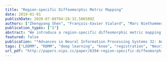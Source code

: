 ```yaml
---
title: "Region-specific Diffeomorphic Metric Mapping"
date: 2019-01-01
publishDate: 2020-07-08T04:28:32.506589Z
authors: ["Zhengyang Shen", "François-Xavier Vialard", "Marc Niethammer"]
publication_types: ["1"]
abstract: "We introduce a region-specific diffeomorphic metric mapping (RDMM) registration approach. RDMM is non-parametric, estimating spatio-temporal velocity fields which parameterize the sought-for spatial transformation. Regularization of these velocity fields is necessary. In contrast to existing non-parametric registration approaches using a fixed spatially-invariant regularization, for example, the large displacement diffeomorphic metric mapping (LDDMM) model, our approach allows for spatially-varying regularization which is advected via the estimated spatio-temporal velocity field. Hence, not only can our model capture large displacements, it does so with a spatio-temporal regularizer that keeps track of how regions deform, which is a more natural mathematical formulation. We explore a family of RDMM registration approaches: 1) a registration model where regions with separate regularizations are pre-defined (e.g., in an atlas space or for distinct foreground and background regions), 2) a registration model where a general spatially-varying regularizer is estimated, and 3) a registration model where the spatially-varying regularizer is obtained via an end-to-end trained deep learning (DL) model. We provide a variational derivation of RDMM, showing that the model can assure diffeomorphic transformations in the continuum, and that LDDMM is a particular instance of RDMM. To evaluate RDMM performance we experiment 1) on synthetic 2D data and 2) on two 3D datasets: knee magnetic resonance images (MRIs) of the Osteoarthritis Initiative (OAI) and computed tomography images (CT) of the lung. Results show that our framework achieves comparable performance to state-of-the-art image registration approaches, while providing additional information via a learned spatio-temporal regularizer. Further, our deep learning approach allows for very fast RDMM and LDDMM estimations. Code is available at https://github.com/uncbiag/registration."
featured: false
publication: "*Advances in Neural Information Processing Systems 32: Annual Conference on Neural Information Processing Systems 2019, NeurIPS 2019, 8-14 December 2019, Vancouver, BC, Canada*"
tags: ["LDDMM", "RDMM", "deep learning", "knee", "registration", "NeurIPS"]
url_pdf: "http://papers.nips.cc/paper/8394-region-specific-diffeomorphic-metric-mapping"
---
```


